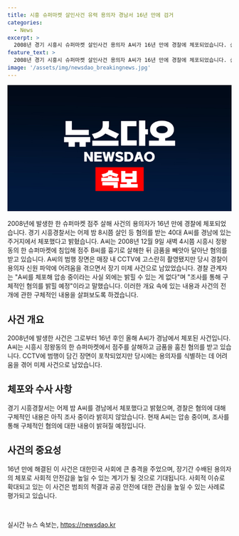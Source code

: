 ```yaml
---
title: 시흥 슈퍼마켓 살인사건 유력 용의자 경남서 16년 만에 검거
categories:
  - News
excerpt: >
  2008년 경기 시흥시 슈퍼마켓 살인사건 용의자 A씨가 16년 만에 경찰에 체포되었습니다. 산적으로 압송 중인 A씨는 2008년 살인 및 금품 강도 혐의를 받고 있으며, CCTV에 담긴 범행 모습 때문에 장기 미제 사건으로 남았습니다. 경찰은 체포 경위에 대해 조사 중이며, A씨의 구체적 혐의를 밝힐 예정이라고 밝혔습니다.
feature_text: >
  2008년 경기 시흥시 슈퍼마켓 살인사건 용의자 A씨가 16년 만에 경찰에 체포되었습니다. 산적으로 압송 중인 A씨는 2008년 살인 및 금품 강도 혐의를 받고 있으며, CCTV에 담긴 범행 모습 때문에 장기 미제 사건으로 남았습니다. 경찰은 체포 경위에 대해 조사 중이며, A씨의 구체적 혐의를 밝힐 예정이라고 밝혔습니다.
image: '/assets/img/newsdao_breakingnews.jpg'
---
```


<p><img src="/assets/img/newsdao_breakingnews.jpg" alt="firstkoreanews 속보" /></p>

<p>2008년에 발생한 한 슈퍼마켓 점주 살해 사건의 용의자가 16년 만에 경찰에 체포되었습니다. 경기 시흥경찰서는 어제 밤 8시쯤 살인 등 혐의를 받는 40대 A씨를 경남에 있는 주거지에서 체포했다고 밝혔습니다. A씨는 2008년 12월 9일 새벽 4시쯤 시흥시 정왕동의 한 슈퍼마켓에 침입해 점주 B씨를 흉기로 살해한 뒤 금품을 빼앗아 달아난 혐의를 받고 있습니다. A씨의 범행 장면은 매장 내 CCTV에 고스란히 촬영됐지만 당시 경찰이 용의자 신원 파악에 어려움을 겪으면서 장기 미제 사건으로 남았었습니다. 경찰 관계자는 "A씨를 체포해 압송 중이라는 사실 외에는 밝힐 수 있는 게 없다"며 "조사를 통해 구체적인 혐의를 밝힐 예정"이라고 말했습니다. 이러한 개요 속에 있는 내용과 사건의 전개에 관한 구체적인 내용을 살펴보도록 하겠습니다. </p>

<h2 data-ke-size="size26">사건 개요</h2>

<p>2008년에 발생한 사건은 그로부터 16년 후인 올해 A씨가 경남에서 체포된 사건입니다. A씨는 시흥시 정왕동의 한 슈퍼마켓에서 점주를 살해하고 금품을 훔친 혐의를 받고 있습니다. CCTV에 범행이 담긴 장면이 포착되었지만 당시에는 용의자를 식별하는 데 어려움을 겪어 미제 사건으로 남았습니다.</p>

<h2 data-ke-size="size26">체포와 수사 사항</h2>

<p>경기 시흥경찰서는 어제 밤 A씨를 경남에서 체포했다고 밝혔으며, 경찰은 혐의에 대해 구체적인 내용은 아직 조사 중이라 밝히지 않았습니다. 현재 A씨는 압송 중이며, 조사를 통해 구체적인 혐의에 대한 내용이 밝혀질 예정입니다. </p>

<h2 data-ke-size="size26">사건의 중요성</h2>

<p>16년 만에 해결된 이 사건은 대한민국 사회에 큰 충격을 주었으며, 장기간 수배된 용의자의 체포로 사회적 안전감을 높일 수 있는 계기가 될 것으로 기대됩니다. 사회적 이슈로 확대되고 있는 이 사건은 범죄의 척결과 공공 안전에 대한 관심을 높일 수 있는 사례로 평가되고 있습니다.</p>

<p data-ke-size="size16">&nbsp;</p>
실시간 뉴스 속보는, <a href="https://newsdao.kr" rel="dofollow">https://newsdao.kr</a>


